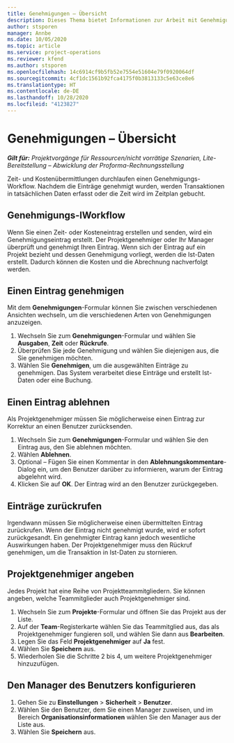 ```yaml
---
title: Genehmigungen – Übersicht
description: Dieses Thema bietet Informationen zur Arbeit mit Genehmigungen in Project Operations.
author: stsporen
manager: Annbe
ms.date: 10/05/2020
ms.topic: article
ms.service: project-operations
ms.reviewer: kfend
ms.author: stsporen
ms.openlocfilehash: 14c6914cf9b5fb52e7554e51604e79f0920064df
ms.sourcegitcommit: 4cf1dc1561b92fca4175f0b3813133c5e63ce8e6
ms.translationtype: HT
ms.contentlocale: de-DE
ms.lasthandoff: 10/28/2020
ms.locfileid: "4123827"
---
```

# <a name="approvals-overview"></a>Genehmigungen – Übersicht

_**Gilt für:** Projektvorgänge für Ressourcen/nicht vorrätige Szenarien, Lite-Bereitstellung – Abwicklung der Proforma-Rechnungsstellung_

Zeit- und Kostenübermittlungen durchlaufen einen Genehmigungs-Workflow. Nachdem die Einträge genehmigt wurden, werden Transaktionen in tatsächlichen Daten erfasst oder die Zeit wird im Zeitplan gebucht.

## <a name="approvals-workflow"></a>Genehmigungs-lWorkflow
Wenn Sie einen Zeit- oder Kosteneintrag erstellen und senden, wird ein Genehmigungseintrag erstellt. Der Projektgenehmiger oder Ihr Manager überprüft und genehmigt Ihren Eintrag. Wenn sich der Eintrag auf ein Projekt bezieht und dessen Genehmigung vorliegt, werden die Ist-Daten erstellt. Dadurch können die Kosten und die Abrechnung nachverfolgt werden. 

## <a name="approve-an-entry"></a>Einen Eintrag genehmigen
Mit dem **Genehmigungen**-Formular können Sie zwischen verschiedenen Ansichten wechseln, um die verschiedenen Arten von Genehmigungen anzuzeigen.
  
1. Wechseln Sie zum **Genehmigungen**-Formular und wählen Sie **Ausgaben**, **Zeit** oder **Rückrufe**.
2. Überprüfen Sie jede Genehmigung und wählen Sie diejenigen aus, die Sie genehmigen möchten.
3. Wählen Sie **Genehmigen**, um die ausgewählten Einträge zu genehmigen.
Das System verarbeitet diese Einträge und erstellt Ist-Daten oder eine Buchung.

## <a name="reject-an-entry"></a>Einen Eintrag ablehnen
Als Projektgenehmiger müssen Sie möglicherweise einen Eintrag zur Korrektur an einen Benutzer zurücksenden.
  
1. Wechseln Sie zum **Genehmigungen**-Formular und wählen Sie den Eintrag aus, den Sie ablehnen möchten. 
2. Wählen **Ablehnen**.
3. Optional – Fügen Sie einen Kommentar in den **Ablehnungskommentare**-Dialog ein, um den Benutzer darüber zu informieren, warum der Eintrag abgelehnt wird.
4. Klicken Sie auf **OK**. Der Eintrag wird an den Benutzer zurückgegeben.
  
## <a name="recall-entries"></a>Einträge zurückrufen
Irgendwann müssen Sie möglicherweise einen übermittelten Eintrag zurückrufen. Wenn der Eintrag nicht genehmigt wurde, wird er sofort zurückgesandt. Ein genehmigter Eintrag kann jedoch wesentliche Auswirkungen haben. Der Projektgenehmiger muss den Rückruf genehmigen, um die Transaktion in Ist-Daten zu stornieren.

## <a name="specify-project-approvers"></a>Projektgenehmiger angeben
Jedes Projekt hat eine Reihe von Projektteammitgliedern. Sie können angeben, welche Teammitglieder auch Projektgenehmiger sind.

1. Wechseln Sie zum **Projekte**-Formular und öffnen Sie das Projekt aus der Liste.
2. Auf der **Team**-Registerkarte wählen Sie das Teammitglied aus, das als Projektgenehmiger fungieren soll, und wählen Sie dann aus **Bearbeiten**.
3. Legen Sie das Feld **Projektgenehmiger** auf **Ja** fest.
4. Wählen Sie **Speichern** aus.
5. Wiederholen Sie die Schritte 2 bis 4, um weitere Projektgenehmiger hinzuzufügen.

## <a name="configure-the-users-manager"></a>Den Manager des Benutzers konfigurieren

1. Gehen Sie zu **Einstellungen** > **Sicherheit** > **Benutzer**.
2. Wählen Sie den Benutzer, dem Sie einen Manager zuweisen, und im Bereich **Organisationsinformationen** wählen Sie den Manager aus der Liste aus. 
3. Wählen Sie **Speichern** aus.


